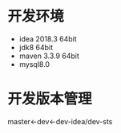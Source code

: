 # 开发环境
- idea 2018.3 64bit
- jdk8 64bit
- maven 3.3.9 64bit
- mysql8.0

# 开发版本管理
master<-dev<-dev-idea/dev-sts
